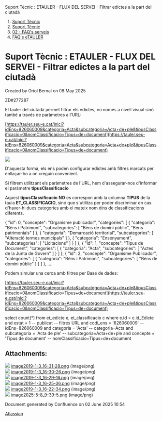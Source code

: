 Suport Tècnic : ETAULER - FLUX DEL SERVEI - Filtrar edictes a la part del ciutadà  

1.  [Suport Tècnic](index.md)
2.  [Suport Tècnic](13893782.md)
3.  [02 - FAQ's serveis](26313393.md)
4.  [FAQ's eTAULER](28705565.md)

Suport Tècnic : ETAULER - FLUX DEL SERVEI - Filtrar edictes a la part del ciutadà
=================================================================================

Created by Oriol Bernal on 08 May 2025

ZD#277287

El tauler del ciutadà permet filtrar els edictes, no només a nivell visual sinó també a través de paràmetres a l'URL:

[https://tauler.seu-e.cat/inici?idEns=826060009&categoria=Acta&subcategoria=Acta+de+ple&tipusClassificacio=0&nomClassificacio=Tipus+de+document](https://tauler.seu-e.cat/inici?idEns=826060009&categoria=Acta&subcategoria=Acta+de+ple&tipusClassificacio=0&nomClassificacio=Tipus+de+document)

![](attachments/128647582/128647588.png)

D'aquesta forma, els ens poden configurar edictes amb filtres marcats per enllaçar-ho a on creguin convenient.

Si filtrem utilitzant els paràmetres de l'URL, hem d'assegurar-nos d'informar el paràmetre **tipusClassificacio**

Aquest **tipusClassificacio** **NO** es correspon amb la columna **TIPUS** de la taula **ET\_CLASSIFICACIO**, sinó que s'utilitza per poder discriminar en cas d'haver-hi dues categories amb el mateix nom dins de classificacions diferents.

{
        "id": 0,
        "concepte": "Organisme publicador",
        "categories": \[
            {
                "categoria": "Béns i Patrimoni",
                "subcategories": \[
                    "Béns de domini públic",
                    "Béns patrimonials"
                \]
            },
            {
                "categoria": "Demarcació territorial",
                "subcategories": \[
                    "Alteració termes municipals"
                \]
            },
            {
                "categoria": "Ensenyament",
                "subcategories": \[
                    "Licitacions"
                \]
            }
        \]
    },
    {
        "id": 1,
        "concepte": "Tipus de Document",
        "categories": \[
            {
                "categoria": "Acta",
                "subcategories": \[
                    "Actes de la Junta de Govern"
                \]
            }
        \]
    },
    {
        "id": 2,
        "concepte": "Organisme Publicador",
        "categories": \[
            {
                "categoria": "Béns i Patrimoni",
                "subcategories": \[
                    "Béns de domini públic"
                \]
            }
        \]
    },
....

Podem simular una cerca amb filtres per Base de dades:

[https://tauler.seu-e.cat/inici?idEns=826060009&categoria=Acta&subcategoria=Acta+de+ple&tipusClassificacio=0&nomClassificacio=Tipus+de+document](https://tauler.seu-e.cat/inici?idEns=826060009&categoria=Acta&subcategoria=Acta+de+ple&tipusClassificacio=0&nomClassificacio=Tipus+de+document)

select count(\*)
from et\_edicte e, et\_classificacio c
where e.id = c.id\_Edicte
and estat = 1 -- publicat
-- filtres URL
and codi\_ens = '826060009' -- idEns=826060009
and categoria = 'Acta' -- categoria=Acta
and subcategoria = 'Acta de ple' -- subcategoria=Acta+de+ple
and concepte = 'Tipus de document' -- nomClassificacio=Tipus+de+document

Attachments:
------------

![](images/icons/bullet_blue.gif) [image2019-1-3\_16-31-28.png](attachments/128647582/128647583.png) (image/png)  
![](images/icons/bullet_blue.gif) [image2019-1-3\_16-30-26.png](attachments/128647582/128647584.png) (image/png)  
![](images/icons/bullet_blue.gif) [image2019-1-3\_16-29-16.png](attachments/128647582/128647585.png) (image/png)  
![](images/icons/bullet_blue.gif) [image2019-1-3\_16-25-36.png](attachments/128647582/128647586.png) (image/png)  
![](images/icons/bullet_blue.gif) [image2019-1-3\_16-22-34.png](attachments/128647582/128647587.png) (image/png)  
![](images/icons/bullet_blue.gif) [image2025-5-8\_9-39-5.png](attachments/128647582/128647588.png) (image/png)  

Document generated by Confluence on 02 June 2025 10:54

[Atlassian](http://www.atlassian.com/)